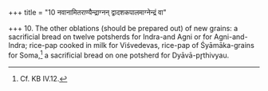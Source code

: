 +++
title = "10 नवानामितराण्यैन्द्राग्नन् द्वादशकपालमाग्नेन्द्रं वा"

+++
10. The other oblations (should be prepared out) of new grains: a sacrificial bread on twelve potsherds for Indra-and Agni or for Agni-and-Indra; rice-pap cooked in milk for Viśvedevas, rice-pap of Śyāmāka-grains for Soma,[^1] a sacrificial bread on one potsherd for Dyāvā-pr̥thivyau.   

[^1]: Cf. KB IV.12.
